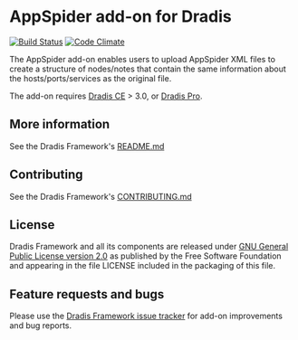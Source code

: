 # AppSpider add-on for Dradis

[![Build Status](https://secure.travis-ci.org/dradis/dradis-appspider.png?branch=master)](http://travis-ci.org/dradis/dradis-appspider) [![Code Climate](https://codeclimate.com/github/dradis/dradis-appspider.png)](https://codeclimate.com/github/dradis/dradis-appspider.png)

The AppSpider add-on enables users to upload AppSpider XML files to create a structure of nodes/notes that contain the same information about the hosts/ports/services as the original file.

The add-on requires [Dradis CE](https://dradisframework.org/) > 3.0, or [Dradis Pro](https://dradisframework.com/pro/).


## More information

See the Dradis Framework's [README.md](https://github.com/dradis/dradisframework/blob/master/README.md)


## Contributing

See the Dradis Framework's [CONTRIBUTING.md](https://github.com/dradis/dradisframework/blob/master/CONTRIBUTING.md)


## License

Dradis Framework and all its components are released under [GNU General Public License version 2.0](http://www.gnu.org/licenses/old-licenses/gpl-2.0.html) as published by the Free Software Foundation and appearing in the file LICENSE included in the packaging of this file.


## Feature requests and bugs

Please use the [Dradis Framework issue tracker](https://github.com/dradis/dradis-ce/issues) for add-on improvements and bug reports.
